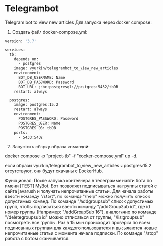 # Telegrambot
Telegram bot to view new articles
Для запуска через docker compose:
1) Создать файл  docker-compose.yml:


```sh
version: '3.7'

services:
  tb:
    depends_on:
      - postgres
    image: vyurkin/telegrambot_to_view_new_articles
    environment:
      BOT_DB_USERNAME: Name
      BOT_DB_PASSWORD: Password
      BOT_URL: jdbc:postgresql://postgres:5432/tbDB
    restart: always

  postgres:
    image: postgres:15.2
    restart: always
    environment:
      POSTGRES_PASSWORD: Password
      POSTGRES_USER: Name
      POSTGRES_DB: tbDB
    ports:
      - 5433:5432

```

2) Запустить сборку образа командой:

 docker compose -p "project-tb" -f "docker-compose.yml" up -d.
 
если образы vyurkin/telegrambot_to_view_new_articles и postgres:15.2 отсутствуют, они будут скачаны с DockerHub.

Функционал:
После запуска контейнера в телеграмме найти бота по имени [TEST] MyBot.
Бот позволяет подписываться на группы статей с сайта javarush и получать непрочитанные статьи.
Для начала работы ввести команду "/start", по команде "/help" можно получить список допустимых команд.
По команде "/addgroupsub" список допустимых групп, чтобы подписаться ввести команду "/addGroupSub id", где id номер группы (Например: "/addGroupSub 16"), аналогично по команде "/deletegroupsub  id" можно отписаться от группы, "/listgroupsub" посмотреть все группы.
Раз в 15 мин происходит проверка по всем подписанных группам для каждого пользователя и высылаются новые непрочитанные статьи с момента начала подписки.
По команде "/stop" работа с ботом оканчивается.
